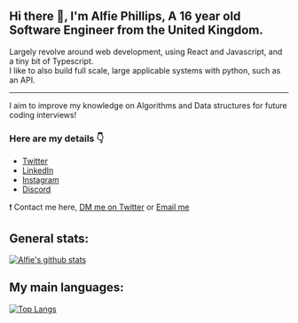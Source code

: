 ## Hi there 👋, I'm Alfie Phillips, A 16 year old Software Engineer from the United Kingdom.

Largely revolve around web development, using React and Javascript, and a tiny bit of Typescript. <br />
I like to also build full scale, large applicable systems with python, such as an API.
<hr />

I aim to improve my knowledge on Algorithms and Data structures for future coding interviews!

### Here are my details 👇
* [Twitter](https://twitter.com/alfiephillips)
* [LinkedIn](https://www.linkedin.com/in/alfiephillips/)
* [Instagram](https://www.instagram.com/alfieephillipss/)
* [Discord](https://discord.com/users/469240068591190020)

❗️ Contact me here, [DM me on Twitter](https://twitter.com/alfiephillips) or [Email me](mailto:mail@alfiephillips)
  
## General stats:
[![Alfie's github stats](https://github-readme-stats.vercel.app/api?username=alfiephillips&show_icons=true&count_private=true&include_all_commits=true&theme=react)](https://github.com/alfiephillips?tab=repositories)

## My main languages:
[![Top Langs](https://github-readme-stats.vercel.app/api/top-langs/?username=alfiephillips&layout=compact&langs_count=3&theme=react)](https://github.com/alfiephillips?tab=repositories)
